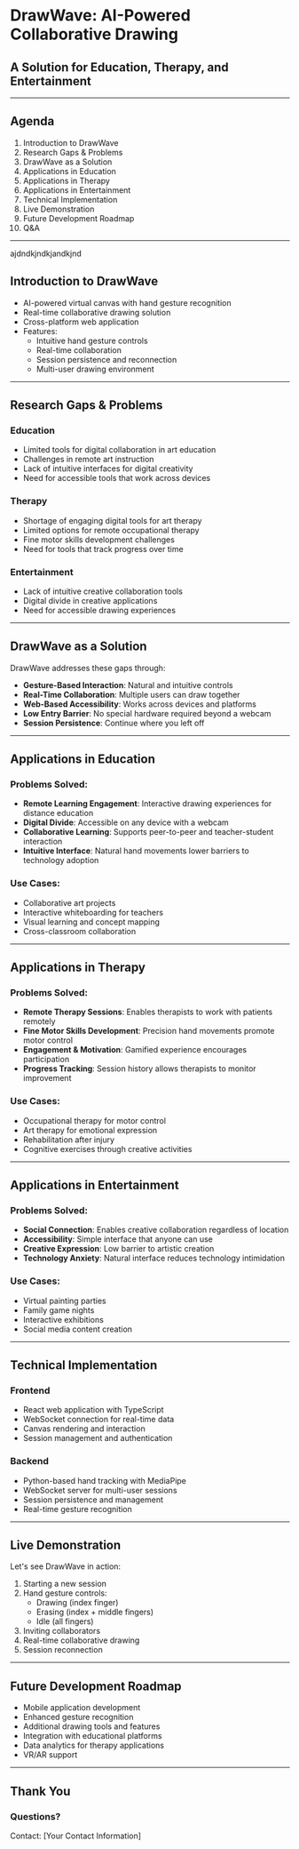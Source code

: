 # DrawWave: AI-Powered Collaborative Drawing
## A Solution for Education, Therapy, and Entertainment

---

## Agenda

1. Introduction to DrawWave
2. Research Gaps & Problems
3. DrawWave as a Solution
4. Applications in Education
5. Applications in Therapy
6. Applications in Entertainment
7. Technical Implementation
8. Live Demonstration
9. Future Development Roadmap
10. Q&A

---
ajdndkjndkjandkjnd
## Introduction to DrawWave

- AI-powered virtual canvas with hand gesture recognition
- Real-time collaborative drawing solution
- Cross-platform web application
- Features:
  - Intuitive hand gesture controls
  - Real-time collaboration
  - Session persistence and reconnection
  - Multi-user drawing environment

---

## Research Gaps & Problems

### Education
- Limited tools for digital collaboration in art education
- Challenges in remote art instruction
- Lack of intuitive interfaces for digital creativity
- Need for accessible tools that work across devices

### Therapy
- Shortage of engaging digital tools for art therapy
- Limited options for remote occupational therapy
- Fine motor skills development challenges 
- Need for tools that track progress over time

### Entertainment
- Lack of intuitive creative collaboration tools
- Digital divide in creative applications
- Need for accessible drawing experiences

---

## DrawWave as a Solution

DrawWave addresses these gaps through:

- **Gesture-Based Interaction**: Natural and intuitive controls
- **Real-Time Collaboration**: Multiple users can draw together
- **Web-Based Accessibility**: Works across devices and platforms
- **Low Entry Barrier**: No special hardware required beyond a webcam
- **Session Persistence**: Continue where you left off

---

## Applications in Education

### Problems Solved:
- **Remote Learning Engagement**: Interactive drawing experiences for distance education
- **Digital Divide**: Accessible on any device with a webcam
- **Collaborative Learning**: Supports peer-to-peer and teacher-student interaction
- **Intuitive Interface**: Natural hand movements lower barriers to technology adoption

### Use Cases:
- Collaborative art projects
- Interactive whiteboarding for teachers
- Visual learning and concept mapping
- Cross-classroom collaboration

---

## Applications in Therapy

### Problems Solved:
- **Remote Therapy Sessions**: Enables therapists to work with patients remotely
- **Fine Motor Skills Development**: Precision hand movements promote motor control
- **Engagement & Motivation**: Gamified experience encourages participation
- **Progress Tracking**: Session history allows therapists to monitor improvement

### Use Cases:
- Occupational therapy for motor control
- Art therapy for emotional expression
- Rehabilitation after injury
- Cognitive exercises through creative activities

---

## Applications in Entertainment

### Problems Solved:
- **Social Connection**: Enables creative collaboration regardless of location
- **Accessibility**: Simple interface that anyone can use
- **Creative Expression**: Low barrier to artistic creation
- **Technology Anxiety**: Natural interface reduces technology intimidation

### Use Cases:
- Virtual painting parties
- Family game nights
- Interactive exhibitions
- Social media content creation

---

## Technical Implementation

### Frontend
- React web application with TypeScript
- WebSocket connection for real-time data
- Canvas rendering and interaction
- Session management and authentication

### Backend
- Python-based hand tracking with MediaPipe
- WebSocket server for multi-user sessions
- Session persistence and management
- Real-time gesture recognition

---

## Live Demonstration

Let's see DrawWave in action:

1. Starting a new session
2. Hand gesture controls:
   - Drawing (index finger)
   - Erasing (index + middle fingers)
   - Idle (all fingers)
3. Inviting collaborators
4. Real-time collaborative drawing
5. Session reconnection

---

## Future Development Roadmap

- Mobile application development
- Enhanced gesture recognition
- Additional drawing tools and features
- Integration with educational platforms
- Data analytics for therapy applications
- VR/AR support

---

## Thank You

### Questions?

Contact: [Your Contact Information]
